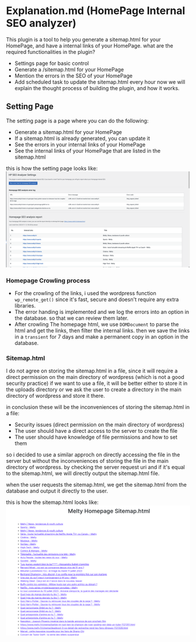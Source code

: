 # Explanation.md (HomePage Internal SEO analyzer)

This plugin is a tool to help you generate a sitemap.html for your HomePage, and have a internal links of your HomePage.
what are the required functionalities in the plugin?

- Settings page for basic control
- Generate a /sitemap.html for your HomePage
- Mention the errors in the SEO of your HomePage
- Add scheduled task to update the sitemap.html every hour
now we will explain the thought process of building the plugin, and how it works.

## Setting Page

The setting page is a page where you can do the following:

- Generate a sitemap.html for your HomePage
- If a sitemap.html is already generated, you can update it
- See the errors in your internal links of your HomePage
- See the internal links of your HomePage that are listed in the sitemap.html

this is how the setting page looks like:
![](doc/option.png)
### Homepage Crowling process

- For the crowling of the links, i used the wordpress function `wp_remote_get()` since it's fast, secure and doesn't require any extra libraries.
- The error handing is implemented and we log the errors into an option in the database. so that we can review them later.
- After crowling The homepage html, we use `DOMDocument` to parse the html and get the links, then filter the internal links. then we save the links in a `transient` for 7 days and make a permanent copy in an option in the database.

### Sitemap.html

I do not agree on storing the sitemap.html in a file, since it will require a direct permission on the main directory of wordpress (which is not a good security practice) 
if we want to use a file, it will be better either to store it in the uploads directory or we ask the user to create a directory in the main directory of wordpress and store it there.

in conclusion these will be the inconveniences of storing the sitemap.html in a file: 
- Security issues (direct permission on the main directory of wordpress)
- The user should have a direct access to the server to create the file
- The user should have knowledge of file permissions and how to set them

so i decided to use a similar approch on directly accessing the file in the server but without the inconveniences of storing the file in the main directory of wordpress. by checking the server request uri and if it's equal to the sitemap.html, we will directly output the sitemap.html file. 

when the user requests the sitemap.html, we get the sitemap.html from the database and output it directly to the user.

this is how the sitemap.html looks like:
![](doc/sitemap.png)
